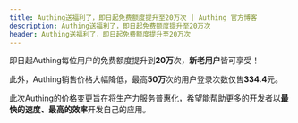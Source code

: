 ```yaml
---
title: Authing送福利了，即日起免费额度提升至20万次 | Authing 官方博客
description: Authing送福利了，即日起免费额度提升至20万次
header: Authing送福利了，即日起免费额度提升至20万次
---
```


即日起Authing每位用户的免费额度提升到**20万**次，**新老用户**皆可享受！

<!-- more -->

此外，Authing销售价格大幅降低，最高**50万**次的用户登录次数仅售**334.4**元。

此次Authing的价格变更旨在将生产力服务普惠化，希望能帮助更多的开发者以**最快的速度、最高的效率**开发自己的应用。
